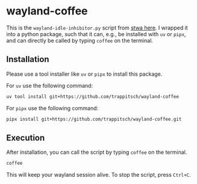 # wayland-coffee

This is the `wayland-idle-inhibitor.py` script
from [stwa here](https://github.com/stwa/wayland-idle-inhibitor).
I wrapped it into a python package,
such that it can, e.g., be installed with `uv` or `pipx`,
and can directly be called by typing `coffee` on the terminal.

## Installation

Please use a tool installer like `uv` or `pipx` to install this package.

For `uv` use the following command:

```bash
uv tool install git+https://github.com/trappitsch/wayland-coffee
```

For `pipx` use the following command:

```bash
pipx install git+https://github.com/trappitsch/wayland-coffee.git
```

## Execution

After installation, you can call the script by typing `coffee` on the terminal.

```bash
coffee
```

This will keep your wayland session alive.
To stop the script, press `Ctrl+C`.



